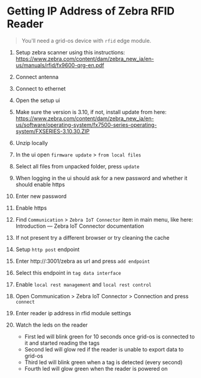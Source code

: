 # Getting IP Address of Zebra RFID Reader

> You'll need a grid-os device with `rfid` edge module.

1. Setup zebra scanner using this instructions: https://www.zebra.com/content/dam/zebra_new_ia/en-us/manuals/rfid/fx9600-qrg-en.pdf

2. Connect antenna

3. Connect to ethernet

4. Open the setup ui

5. Make sure the version is 3.10, if not, install update from here: https://www.zebra.com/content/dam/zebra_new_ia/en-us/software/operating-system/fx7500-series-operating-system/FXSERIES-3.10.30.ZIP

6. Unzip locally

7. In the ui open `firmware update` > `from local files`

8. Select all files from unpacked folder, press `update`

9. When logging in the ui should ask for a new password and whether it should enable https

10. Enter new password

11. Enable https

12. Find `Communication` > `Zebra IoT Connector` item in main menu, like here: Introduction — Zebra IoT Connector  documentation 

13. If not present try a different browser or try cleaning the cache

14. Setup `http post` endpoint

15. Enter http://<grid-os-device-ip-address>:3001/zebra as url and press `add endpoint`

16. Select this endpoint in `tag data interface`

17. Enable `local rest management` and `local rest control`

18. Open Communication > Zebra IoT Connector > Connection and press `connect`

19. Enter reader ip address in rfid module settings

20. Watch the leds on the reader

    - First led will blink green for 10 seconds once grid-os is connected to it and started reading the tags
    - Second led will glow red if the reader is unable to export data to grid-os
    - Third led will blink green when a tag is detected (every second)
    - Fourth led will glow green when the reader is powered on

